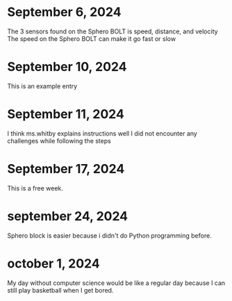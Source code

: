 # September 6, 2024
The 3 sensors found on the Sphero BOLT is speed, distance, and velocity
The speed on the Sphero BOLT can make it go fast or slow 
# September 10, 2024
This is an example entry
# September 11, 2024
I think ms.whitby explains instructions well 
I did not encounter any challenges while following the steps
# September 17, 2024
This is a free week.
# september 24, 2024
Sphero block is easier because i didn't do Python programming before.
# october 1, 2024
My day without computer science would be like a regular day because I can still play basketball when I get bored.
